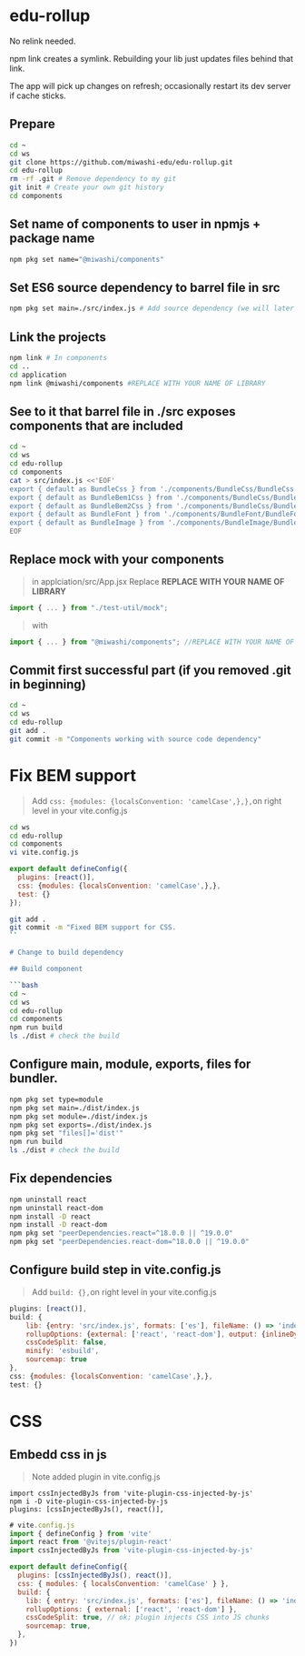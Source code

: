 # edu-rollup

No relink needed.

npm link creates a symlink. Rebuilding your lib just updates files behind that link.

The app will pick up changes on refresh; occasionally restart its dev server if cache sticks.

## Prepare

```bash
cd ~
cd ws
git clone https://github.com/miwashi-edu/edu-rollup.git
cd edu-rollup
rm -rf .git # Remove dependency to my git
git init # Create your own git history
cd components
```

## Set name of components to user in npmjs + package name

```bash
npm pkg set name="@miwashi/components"
```

## Set ES6 source dependency to barrel file in src

```bash
npm pkg set main=./src/index.js # Add source dependency (we will later change to build dependency)
```

## Link the projects

```bash
npm link # In components
cd ..
cd application
npm link @miwashi/components #REPLACE WITH YOUR NAME OF LIBRARY
```

## See to it that barrel file in ./src exposes components that are included

```bash
cd ~
cd ws
cd edu-rollup
cd components
cat > src/index.js <<'EOF'
export { default as BundleCss } from './components/BundleCss/BundleCss.jsx';
export { default as BundleBem1Css } from './components/BundleCss/BundleBem1Css.jsx';
export { default as BundleBem2Css } from './components/BundleCss/BundleBem2Css.jsx';
export { default as BundleFont } from './components/BundleFont/BundleFont.jsx';
export { default as BundleImage } from './components/BundleImage/BundleImage.jsx';
EOF
```

## Replace mock with your components

> in applciation/src/App.jsx 
> Replace **REPLACE WITH YOUR NAME OF LIBRARY**

```jsx
import { ... } from "./test-util/mock";
```
> with
```jsx
import { ... } from "@miwashi/components"; //REPLACE WITH YOUR NAME OF LIBRARY
```

## Commit first successful part (if you removed .git in beginning)

```bash
cd ~
cd ws
cd edu-rollup
git add .
git commit -m "Components working with source code dependency"
```

# Fix BEM support

> Add `css: {modules: {localsConvention: 'camelCase',},},`on right level in your vite.config.js

```bash
cd ws
cd edu-rollup
cd components
vi vite.config.js
```

```js
export default defineConfig({
  plugins: [react()],
  css: {modules: {localsConvention: 'camelCase',},},
  test: {}
});
```

```bash
git add .
git commit -m "Fixed BEM support for CSS.
``

# Change to build dependency

## Build component

```bash
cd ~
cd ws
cd edu-rollup
cd components
npm run build
ls ./dist # check the build
```

## Configure main, module, exports, files for bundler.

```bash
npm pkg set type=module
npm pkg set main=./dist/index.js
npm pkg set module=./dist/index.js
npm pkg set exports=./dist/index.js
npm pkg set "files[]='dist'"
npm run build
ls ./dist # check the build
```

## Fix dependencies

```bash
npm uninstall react
npm uninstall react-dom
npm install -D react
npm install -D react-dom
npm pkg set "peerDependencies.react=^18.0.0 || ^19.0.0"
npm pkg set "peerDependencies.react-dom=^18.0.0 || ^19.0.0"
```

## Configure build step in vite.config.js

> Add `build: {},`on right level in your vite.config.js


```js
plugins: [react()],
build: {
    lib: {entry: 'src/index.js', formats: ['es'], fileName: () => 'index.js',},
    rollupOptions: {external: ['react', 'react-dom'], output: {inlineDynamicImports: true,},},
    cssCodeSplit: false,
    minify: 'esbuild',
    sourcemap: true
},
css: {modules: {localsConvention: 'camelCase',},},
test: {}
```

# CSS

## Embedd css in js

> Note added plugin in vite.config.js

```
import cssInjectedByJs from 'vite-plugin-css-injected-by-js'
npm i -D vite-plugin-css-injected-by-js
plugins: [cssInjectedByJs(), react()],
```

```js
# vite.config.js
import { defineConfig } from 'vite'
import react from '@vitejs/plugin-react'
import cssInjectedByJs from 'vite-plugin-css-injected-by-js'

export default defineConfig({
  plugins: [cssInjectedByJs(), react()],
  css: { modules: { localsConvention: 'camelCase' } },
  build: {
    lib: { entry: 'src/index.js', formats: ['es'], fileName: () => 'index.js' },
    rollupOptions: { external: ['react', 'react-dom'] },
    cssCodeSplit: true, // ok; plugin injects CSS into JS chunks
    sourcemap: true,
  },
})
```
